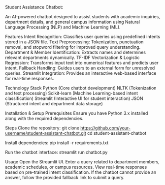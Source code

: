 Student Assistance Chatbot: 

An AI-powered chatbot designed to assist students with academic inquiries, department details, and general campus information using Natural Language Processing (NLP) and Machine Learning (ML).

Features
Intent Recognition: Classifies user queries using predefined intents stored in a JSON file.
Text Preprocessing: Tokenization, punctuation removal, and stopword filtering for improved query understanding.
Department & Member Identification: Extracts names and determines relevant departments dynamically.
TF-IDF Vectorization & Logistic Regression: Transforms input text into numerical features and predicts user intent.
Fallback Handling: Guides users to an external form for unresolved queries.
Streamlit Integration: Provides an interactive web-based interface for real-time responses.

Technology Stack
Python (Core chatbot development)
NLTK (Tokenization and text processing)
Scikit-learn (Machine Learning-based intent classification)
Streamlit (Interactive UI for student interaction)
JSON (Structured intent and department data storage)

Installation & Setup
Prerequisites
Ensure you have Python 3.x installed along with the required dependencies.

Steps
Clone the repository:
git clone https://github.com/your-username/student-assistant-chatbot.git
cd student-assistant-chatbot

Install dependencies:
pip install -r requirements.txt

Run the chatbot interface:
streamlit run chatbot.py

Usage
Open the Streamlit UI.
Enter a query related to department members, academic schedules, or campus resources.
View real-time responses based on pre-trained intent classification.
If the chatbot cannot provide an answer, follow the provided fallback link to submit a query.
